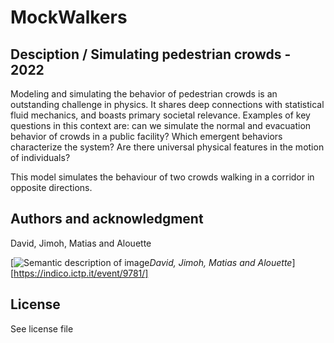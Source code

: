 # MockWalkers

## Desciption / Simulating pedestrian crowds - 2022

Modeling and simulating the behavior of pedestrian crowds is an outstanding challenge in physics.
It shares deep connections with statistical fluid mechanics, and boasts primary societal relevance.
Examples of key questions in this context are: can we simulate the normal and evacuation
behavior of crowds in a public facility? Which emergent behaviors characterize the system? Are
there universal physical features in the motion of individuals?

This model simulates the behaviour of two crowds walking in a corridor in opposite directions.

## Authors and acknowledgment

David, Jimoh, Matias and Alouette

[![Semantic description of image](https://drive.google.com/file/d/1cvp2L2byXcQXnMjIRtuqTSEC4hSb15R4/view?usp=sharing "Hello World")*David, Jimoh, Matias and Alouette*][https://indico.ictp.it/event/9781/]


## License

See license file
